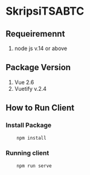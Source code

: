 # SkripsiTSABTC

## Requeiremennt
1. node js v.14 or above 

## Package Version
1. Vue 2.6
2. Vuetify v.2.4

## How to Run Client 
### Install Package
```
    npm install 
```
### Running client
```
    npm run serve 
```
